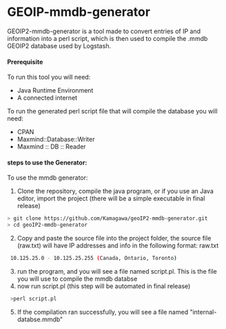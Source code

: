 # GEOIP-mmdb-generator
GEOIP2-mmdb-generator is a tool made to convert entries of IP and information into a perl script, which is then used to compile the .mmdb GEOIP2 database used by Logstash. 

#### Prerequisite
To run this tool you will need: 
- Java Runtime Environment
-  A connected internet

To run the generated perl script file that will compile the database you will need: 
- CPAN
- Maxmind::Database::Writer
- Maxmind :: DB :: Reader



#### steps to use the Generator: 
To use the mmdb generator: 

1. Clone the repository, compile the java program, or if you use an Java editor, import the project (there will be a simple executable in final release)
```sh
> git clone https://github.com/Kamagawa/geoIP2-mmdb-generator.git
> cd geoIP2-mmdb-generator
```
2. Copy and paste the source file into the project folder, the source file (raw.txt) will have IP addresses and info in the following format: 
raw.txt
```sh
 10.125.25.0 - 10.125.25.255 (Canada, Ontario, Toronto)
```
3. run the program, and you will see a file named script.pl. This is the file you will use to compile the mmdb databse
4. now run script.pl (this step will be automated in final release)
```sh
 >perl script.pl
```
5. If the compilation ran successfully, you will see a file named "internal-databse.mmdb"